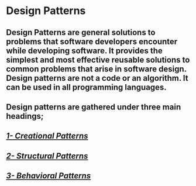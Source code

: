 # Design Patterns

## Design Patterns are general solutions to problems that software developers encounter while developing software. It provides the simplest and most effective reusable solutions to common problems that arise in software design. Design patterns are not a code or an algorithm. It can be used in all programming languages.

## Design patterns are gathered under three main headings;

## [***1- Creational Patterns***](https://github.com/EnesSERENLI/Design_Pattenrs/tree/main/Creational_Patterns)

## [***2- Structural Patterns***](https://github.com/EnesSERENLI/Design_Patterns/tree/main/Structural_Patterns)

## [***3- Behavioral Patterns***](#)
